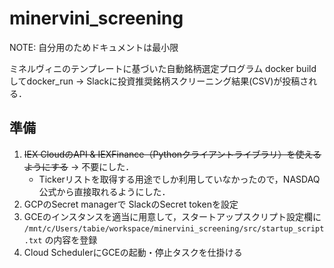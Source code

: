 # minervini_screening
NOTE: 自分用のためドキュメントは最小限

ミネルヴィニのテンプレートに基づいた自動銘柄選定プログラム
docker buildしてdocker_run -> Slackに投資推奨銘柄スクリーニング結果(CSV)が投稿される．

## 準備

1. ~~IEX CloudのAPI & IEXFinance（Pythonクライアントライブラリ）を使えるようにする~~ -> 不要にした．
    - Tickerリストを取得する用途でしか利用していなかったので，NASDAQ公式から直接取れるようにした．
2. GCPのSecret managerで SlackのSecret tokenを設定
3. GCEのインスタンスを適当に用意して，スタートアップスクリプト設定欄に `/mnt/c/Users/tabie/workspace/minervini_screening/src/startup_script.txt` の内容を登録
4. Cloud SchedulerにGCEの起動・停止タスクを仕掛ける
